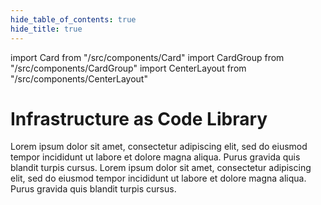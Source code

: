 ```yaml
---
hide_table_of_contents: true
hide_title: true
---
```


import Card from "/src/components/Card"
import CardGroup from "/src/components/CardGroup"
import CenterLayout from "/src/components/CenterLayout"

<CenterLayout>

# Infrastructure as Code Library

<CardGroup cols={2}>

<Card
  title="User Guide"
  href="/iac/whats-this">
Lorem ipsum dolor sit amet, consectetur adipiscing elit, sed do eiusmod tempor incididunt ut labore et dolore magna aliqua. Purus gravida quis blandit turpis cursus.
</Card>
<Card
  title="Library Reference"
  href="/iac/reference">
Lorem ipsum dolor sit amet, consectetur adipiscing elit, sed do eiusmod tempor incididunt ut labore et dolore magna aliqua. Purus gravida quis blandit turpis cursus.</Card>

</CardGroup>
</CenterLayout>


<!-- ##DOCS-SOURCER-START
{
  "sourcePlugin": "local-copier",
  "hash": "6aaea0a9c1a32847ace2ddb7b423d7ad"
}
##DOCS-SOURCER-END -->
